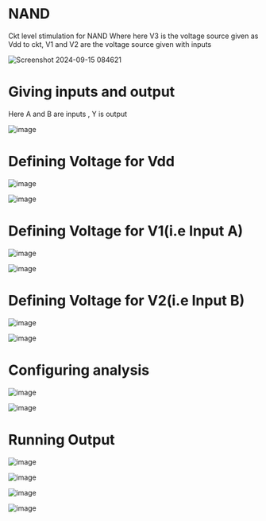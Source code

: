 # NAND

Ckt level stimulation for NAND
Where here V3 is the voltage source given as Vdd to ckt,
V1 and V2 are the voltage source given with inputs

![Screenshot 2024-09-15 084621](https://github.com/user-attachments/assets/fe0e25cb-b203-4dc4-9847-a689c7d44e16)

# Giving inputs and output
Here A and B are inputs , Y is output

![image](https://github.com/user-attachments/assets/5b8ccc81-3fef-4c2c-a143-cb7cb5772760)

# Defining Voltage for Vdd

![image](https://github.com/user-attachments/assets/74f6c916-6483-4796-9469-a5ed85530bc9)

![image](https://github.com/user-attachments/assets/f6014be0-d283-404d-913e-ffdebe2b7962)

# Defining Voltage for V1(i.e Input A)

![image](https://github.com/user-attachments/assets/5d913c70-99d6-4140-a1ad-4b92b66ed569)

![image](https://github.com/user-attachments/assets/838c4a35-81b5-411a-9604-eb77c11ad9c5)

# Defining Voltage for V2(i.e Input B)

![image](https://github.com/user-attachments/assets/b24c1e8b-214f-46d0-a212-d39898dbaeee)
 
![image](https://github.com/user-attachments/assets/56c4d9b3-07b9-4e59-a3f5-f9d905035f93)

# Configuring analysis

![image](https://github.com/user-attachments/assets/920b0250-7b7c-455b-b12b-6ed8bbca4fd3)

![image](https://github.com/user-attachments/assets/91cbd298-1c10-43dc-a948-54695b3fa805)

# Running Output 

![image](https://github.com/user-attachments/assets/33c02265-565c-4ff0-83b8-15344e529815)

![image](https://github.com/user-attachments/assets/5e838417-60a7-4846-9131-a0d338c8a0b3)

![image](https://github.com/user-attachments/assets/8f4b2352-7e9a-4135-af73-a78d6f962143)

![image](https://github.com/user-attachments/assets/bbad49f4-dce2-48d5-b883-c095ebf9794f)

